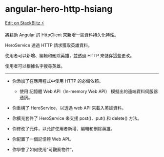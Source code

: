 # angular-hero-http-hsiang

[Edit on StackBlitz ⚡️](https://stackblitz.com/edit/angular-ivy-herodsssa-fpdsyc)

將藉助 Angular 的 HttpClient 來新增一些資料持久化特性。

HeroService 透過 HTTP 請求獲取英雄資料。

使用者可以新增、編輯和刪除英雄，並透過 HTTP 來儲存這些更改。

使用者可以根據名字搜尋英雄。

-------------------------------------------------------------

- 你添加了在應用程式中使用 HTTP 的必備依賴。
  - 使用 記憶體 Web API（In-memory Web API） 模擬出的遠端資料伺服器通訊。

- 你重構了 HeroService，以透過 web API 來載入英雄資料。

- 你擴充套件了 HeroService 來支援 post()、put() 和 delete() 方法。

- 你修改了元件，以允許使用者新增、編輯和刪除英雄。

- 你配置了一個記憶體 Web API。

- 你學會了如何使用“可觀察物件”。